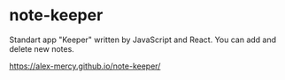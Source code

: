 # note-keeper

Standart app "Keeper" written by JavaScript and React. You can add and delete new notes.

https://alex-mercy.github.io/note-keeper/

